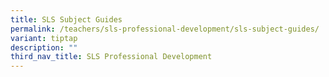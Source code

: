 ```yaml
---
title: SLS Subject Guides
permalink: /teachers/sls-professional-development/sls-subject-guides/
variant: tiptap
description: ""
third_nav_title: SLS Professional Development
---
```

